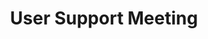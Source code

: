 ---
title: User Support Meeting
summary: In this monthly meeting Data Stewards answer questions, demonstrate tools and services or discuss data management issues.
icon: tabler:calendar-stats
href: "/articles/user-support-meeting"
---